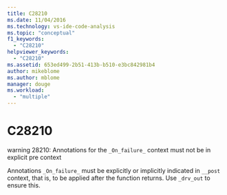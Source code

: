 ```yaml
---
title: C28210
ms.date: 11/04/2016
ms.technology: vs-ide-code-analysis
ms.topic: "conceptual"
f1_keywords:
  - "C28210"
helpviewer_keywords:
  - "C28210"
ms.assetid: 653ed499-2b51-413b-b510-e3bc842981b4
author: mikeblome
ms.author: mblome
manager: douge
ms.workload:
  - "multiple"
---
```

# C28210
warning 28210: Annotations for the `_On_failure_` context must not be in explicit pre context

 Annotations `_On_failure_` must be explicitly or implicitly indicated in `__post` context, that is, to be applied after the function returns.  Use `_drv_out` to ensure this.